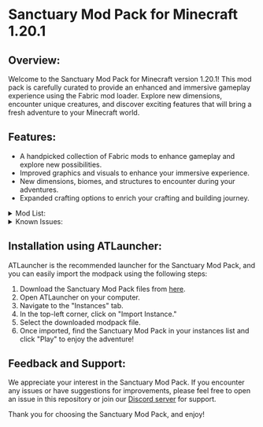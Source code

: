 # Sanctuary Mod Pack for Minecraft 1.20.1

## Overview:
Welcome to the Sanctuary Mod Pack for Minecraft version 1.20.1! This mod pack is carefully curated to provide an enhanced and immersive gameplay experience using the Fabric mod loader. Explore new dimensions, encounter unique creatures, and discover exciting features that will bring a fresh adventure to your Minecraft world.

## Features:
- A handpicked collection of Fabric mods to enhance gameplay and explore new possibilities.
- Improved graphics and visuals to enhance your immersive experience.
- New dimensions, biomes, and structures to encounter during your adventures.
- Expanded crafting options to enrich your crafting and building journey.

<details>
  <summary>Mod List:</summary>
  
Sure, here are the mods listed alphabetically:

- ad_astra-fabric-1.20.1-1.15.2.jar
- ae2wtlib-15.0.1-beta.jar
- aero-2.0.0-fabric.jar
- air_compatibility-1.4.0.jar
- ajunk-trinkets-1.20-1.1.0.jar
- akashic-1.20.1-fabric-1.8.7.jar
- allthetrims-3.1.1-fabric+1.20.1.jar
- almostunified-fabric-1.20.1-0.5.0.jar
- alternate-current-mc1.20-1.7.0.jar
- animal_feeding_trough-1.0.3+1.20.1.jar
- appleskin-fabric-mc1.20-2.5.0.jar
- appliedenergistics2-fabric-15.0.4-beta.jar
- architectury-9.1.10-fabric.jar
- armorunder-0.2.0.jar
- asrielinthedark-1.20-2.0.0.jar
- auudio_fabric_1.0.3_MC_1.20.jar
- axolotl-item-fix-1.1.7.jar
- badpackets-fabric-0.4.1.jar
- balm-fabric-1.20-7.0.4.jar
- BarteringStation-v8.0.0-1.20.1-Fabric.jar
- bclib-3.0.11.jar
- better-end-4.0.8.jar
- better-nether-9.0.8.jar
- better-than-mending-1.3.0.jar
- betterbeds-1.3.0-1.19.3.jar
- bettercombat-fabric-1.7.2+1.20.1.jar
- betterfpsdist-fabric-1.20.1-3.7.jar
- bettersmithingtable-v1.0.0-fabric-1.20.jar
- betterstats-2.10.3+1.20.1.jar
- betterthirdperson-fabric-1.20-1.9.0.jar
- blahaj-fabric-1.20.0-0.3.2.jar
- blockrunner-v8.0.0-1.20.1-fabric.jar
- blur-3.1.0.jar
- boat-item-view-fabric-1.20.1-0.0.5.jar
- boatbreakfix-universal-1.0.11.jar
- bomd-1.7.1-1.20.jar
- botarium-fabric-1.20.1-2.1.2.jar
- buildguide-1.20-0.3.3.jar
- caracal-1.20-2.3.3.jar
- cardinal-components-api-5.2.1.jar
- carrier-1.12.0.jar
- carryon-fabric-1.20.1-2.1.1.2.jar
- cat_jam-1.1.3.jar
- cc-tweaked-1.20.1-fabric-1.106.1.jar
- chat_heads-0.10.18-fabric-1.20.jar
- cherishedworlds-fabric-6.1.1+1.20.1.jar
- citresewn-1.1.3+1.20.jar
- cleancut-6.0.jar
- cleanview-1.20.1-v1-fabric.jar
- clickadv-fabric-1.20.1-3.2.jar
- cloth-config-11.1.106-fabric.jar
- clumps-fabric-1.20.1-12.0.0.3.jar
- collective-1.20.1-6.65.jar
- combatroll-fabric-1.2.1+1.20.1.jar
- comforts-fabric-6.3.3+1.20.1.jar
- connectivity-fabric-1.20.1-4.4.jar
- continuity-3.0.0-beta.2+1.20.jar
- controlling-fabric-1.20.1-12.0.2.jar
- craterlib-fabric-1.20-1.0.1.jar
- creativecore_fabric_v2.10.28_mc1.20.1.jar
- creeperoverhaul-3.0.1-fabric.jar
- cristellib-1.1.1-fabric.jar
- croptopia-1.20.1-fabric-2.3.2.jar
- ctov-3.3.2.jar
- dawn-5.0.0.jar
- debugify-1.20.1+2.0.jar
- diagonal_fences-v8.0.0-1.20.1-fabric.jar
- disablecustomworldsadvice-4.1.jar
- do-a-barrel-roll-3.0.1+1.20-fabric.jar
- doapi-1.2.4-fabric.jar
- doubledoors-1.20.1-5.0.jar
- drippyloadingscreen_fabric_2.2.2_mc_1.20-1.20.1.jar
- dummmmmmy-1.20-1.7.9-fabric.jar
- dungeons-and-taverns-v2.1.3 [Fabric].jar
- dungeonsarise-1.20.1-2.1.56.1-fabric-release.jar
- easyanvils-v8.0.0-1.20.1-fabric.jar
- easymagic-v8.0.0-1.20.1-fabric.jar
- eating-animation-1.9.4+1.20.jar
- entity_model_features_fabric_1.20-0.2.13.jar
- entity_texture_features_fabric_1.20-4.4.4.jar
- entityculling-fabric-1.6.2-mc1.20.jar
- explorations-fabric-1.20.1-1.5.1.jar
- explorify-v1.3.0-mc1.20u1.20.1.jar
- extraorigins-1.20-1.jar
- fabric-api-0.85.0+1.20.1.jar
- fabric-end-remastered-5.2.3.jar
- fabric-language-kotlin-1.10.0+kotlin.1.9.0.jar
- fabric-seasons-2.2.1+1.20.jar
- fabric-seasons-croptopia-2.2.2-compat-1.0.jar
- fabric-seasons-extras-1.2-beta+1.20.jar
- fallingleaves-1.15.1+1.20.1.jar
- fallingtree-1.20.1-4.2.0.jar
- fancymenu_fabric_2.14.7-3_mc_1.20.jar
- farsight-fabric-1.20.1-3.7.jar
- ferritecore-6.0.0-fabric.jar
- figura-0.1.11.20.1.jar
- fishontheline-1.20.1-3.0.jar
- fm_audio_extension_fabric_1.1.1_mc_1.20.jar
- forgeconfigapiport-v8.0.0-1.20.1-fabric.jar
- forgeconfigscreens-v8.0.0-1.20.1-fabric.jar
- friendsandfoes-beekeeperhut-fabric-mc1.20-1.3.0.jar
- friendsandfoes-fabric-mc1.20.1-1.9.3.jar
- frostiful-0.8.jar
- geckolib-fabric-1.20.1-4.2.1.jar
- geophilic-v2.0.0-mc1.20u1.20.1.jar
- grass_overhaul-fabric-23.06.09_mc1.20.jar
- graves-3.0.0-beta.4+1.20.1.jar
- handcrafted-fabric-1.20-2.3.2.jar
- highlight-fabric-1.20.jar
- icarus-1.16.jar
- iceberg-1.20.1-fabric-1.1.11.jar
- idwtialsimmoedm-0.2.0+1.20.jar
- immediatelyfast-1.1.16+1.20.1.jar
- indium-1.0.21+mc1.20.1.jar
- inventorysorter-1.9.0-1.20.jar
- invhud.fabric.1.20-3.4.15.jar
- iris-mc1.20-1.6.4.jar
- ironchests-5.0.2-fabric.jar
- item_obliterator-fabric-mc1.20-1.3.0.jar
- jade-1.20-fabric-11.2.2.jar
- jamlib-0.6.0+1.20.jar
- kleeslabs-fabric-1.20-15.0.0.jar
- konkrete_fabric_1.6.1_mc_1.20.jar
- krypton-0.2.3.jar
- lazy-language-loader-0.3.3.jar
- leavesbegone-v8.0.0-1.20.1-fabric.jar
- legendarytooltips-1.20.1-fabric-1.4.3.jar
- letmedespawn-fabric-1.20-1.1.0.jar
- letsdo-vinery-fabric-1.4.1.jar
- litematica-fabric-1.20.1-0.15.3.jar
- lithium-fabric-mc1.20.1-0.11.2.jar
- log-begone-fabric-1.20.1-1.0.8.jar
- lootr-1.20-0.7.29.75.jar
- magnumtorch-v8.0.0-1.20.1-fabric.jar
- malilib-fabric-1.20.1-0.16.1.jar
- mavapi-1.1.1-mc1.20.jar
- mavm-1.2.4-mc1.20.jar
- mcda-5.0.0.jar
- mcdw-8.0.3.jar
- memoryleakfix-fabric-1.17+-1.1.1.jar
- midnightlib-fabric-1.4.1.jar
- mindfuldarkness-v8.0.0-1.20.1-fabric.jar
- mixintrace-1.1.1+1.17.jar
- modelfix-1.14-fabric.jar
- modernfix-fabric-5.2.5+mc1.20.1.jar
- modmenu-2.0.17.jar
- modmenu-7.0.1.jar
- moonlight-1.20-2.6.1-fabric.jar
- more-totems-mod-2.15.0.jar
- moreculling-1.20-0.18.1.jar
- moremobvariants-fabric+1.20-1.2.2.jar
- mousetweaks-fabric-mc1.20-2.25.jar
- mutantmonsters-v8.0.2-1.20.1-fabric.jar
- neruina-1.1.1-fabric+1.20.jar
- netherchested-v8.0.1-1.20.1-fabric.jar
- netherdepthsupgrade-fabric-3.0.1-1.20.jar
- netherportalfix-fabric-1.20-13.0.0.jar
- nicer-skies-1.2.1+1.20.1.jar
- nochatreports-fabric-1.20.1-v2.2.2.jar
- noseenotick-2.0.0-1.20.1.jar
- notenoughanimations-fabric-1.6.4-mc1.20.jar
- open-parties-and-claims-fabric-1.20.1-0.19.0.jar
- origins-1.20.1-1.10.0.jar
- origins-plus-plus-2.1.1.jar
- overflowingbars-v8.0.0-1.20.1-fabric.jar
- owo-lib-0.11.1+1.20.jar
- oxidized-1.8.2.jar
- pehkui-3.7.7+1.14.4-1.20.1.jar
- philips-ruins1.20.1-1.4[fabric].jar
- pickupnotifier-v8.0.0-1.20.1-fabric.jar
- ping-wheel-1.3.1-fabric-1.20.1.jar
- player-animation-lib-fabric-1.0.2-rc1+1.20.jar
- plushie-mod-1.2.1.jar
- polished-1.20-4.2.jar
- polished-basalt-1.20-0.2.0.jar
- polished-blackstone-1.20-0.2.0.jar
- portal-born-2.1.1.jar
- potato-2.6.0.jar
- prober-mod-2.0.0.jar
- progresstweaker-fabric-1.20.1-3.4.2.jar
- proper-ender-dragon-1.20-3.1.0.jar
- quark-1.20-19.1.jar
- quick_shulker-fabric-1.20-0.4.2.jar
- quivers-fabric-1.20-2.0.0.jar
- raidcraftsneak-fabric-mc1.20-1.1.0.jar
- random-fortune-fabric-1.20.1-1.6.0.jar
- randomportals-1.3.2-mc1.20.jar
- randsurf-fabric-1.20-1.4.2.jar
- randompatches-2.5.6-forge-1.17.1.jar
- randomtweaks-fabric-mc1.20-1.18.0.jar
- recyclabletools-1.20-2.2.0.jar
- redcreepers-fabric-1.20.1-1.3.2.jar
- refined-machinery-1.3.1+1.20.jar
- rei-bedrock-edition-1.20.1-1.0.0.jar
- rei-req-1.0.2.jar
- repurposed_structures-fabric-mc1.20-2.3.0.jar
- revived-shields-1.3.0.jar
- rhino-1.2.0-1.20.jar
- roughtech-1.1.1.jar
- rpg_adventurer-1.20.1-3.0.6.jar
- rpg_item-1.20.1-4.1.0.jar
- rsgauges-fabric-mc1.20-0.10.2.jar
- rtmm_fabric_1.20-0.3.8.jar
- rurkit-0.2.4-fabric-1.20.jar
- rustic-1.2.4.jar
- rustic_nether_update_1.20-1.1.4.jar
- ruthless_vanilla-2.7.2_mc_1.20.1.jar
- rxjava-fabric-1.4.5.81.jar
- sapiens-1.20.1-1.0.0.jar
- seamless_loading_screen_fabric_1.20.1_mc_1.0.0.jar
- set_banners_fabric-1.20-0.3.jar
- serverlistplus-fabric-1.20.1-2.1.2.jar
- shadyhallow-1.20.1-0.1.5.jar
- sheeplessportals-fabric-1.20-1.0.3.jar
- silentgear-2.7.0+1.20.1.jar
- silentlib-4.1.4.jar
- simpledyeablebackpacks-1.20.1-1.1.6.jar
- simplerpc-fabric-mc1.20-1.3.2.jar
- simpsoneverything-1.20.1-1.2.3.jar
- sitemodel-1.20-2.7.6.jar
- sizeadjuster-fabric-1.20.1-2.2.jar
- skin-swap-fabric-mc1.20-1.1.0.jar
- slimscreens-fabric-mc1.20-1.0.2.jar
- smoothscrolling-everywhere-1.1.4-fabric.jar
- snow-under-trees-fabric-1.1.0+1.20.jar
- sodium-extra-0.4.20+mc1.20-build.103.jar
- sodium-fabric-mc1.20-0.4.10+build.27.jar
- soulslike-weaponry-0.9.9.6-1.20-fabric.jar
- soundphysics-fabric-1.20.1-1.1.1.jar
- spark-1.10.42-fabric.jar
- StackDeobfuscator-1.3.2+fabric.4bca927.jar
- starlight-1.1.2+fabric.dbc156f.jar
- starterkit-1.20.1-5.2.jar
- Stoneworks-v8.0.0-1.20.1-Fabric.jar
- Structory_1.20.1_v1.3.2.jar
- supplementaries-1.20-2.5.18-fabric.jar
- swampier_swamps-1.20-4.0.0.jar
- TechReborn-5.8.3.jar
- TerraBlender-fabric-1.20.1-3.0.0.169.jar
- The_Graveyard_2.9.1_(FABRIC)_1.20+.jar
- thermoo-1.6.1.jar
- things-0.3.1+1.20.jar
- TinySkeletons-v8.0.0-1.20.1-Fabric.jar
- toms_storage_fabric-1.20-1.6.3.jar
- toofast-fabric-1.20-1.2.0.jar
- tooltipfix-1.1.1-1.20.jar
- Towns-and-Towers-1.11-Fabric+Forge.jar
- TradingPost-v8.0.1-1.20.1-Fabric.jar
- travelers-backpack-1.20.1-9.1.2.jar
- trinkets-3.7.0.jar
- twigs-3.1.0-fabric.jar
- ultris-v5.6.9b.jar
- unsafe-world-random-access-detector-1.1.0.jar
- VanitySlots-1.2.9.jar
- veinmining-fabric-1.2.0+1.20.1.jar
- villagernames-1.20.1-5.2.jar
- VillagersPlus_1.11_(FABRIC)_for_1.20.jar
- visuality-0.7.0+1.20.jar
- VisualWorkbench-v8.0.0-1.20.1-Fabric.jar
- windchimes-1.2.3+1.20.jar
- winterly-0.9.1+1.20.jar
- wraith-waystones-3.1.2+mc1.20.jar
- Xaeros_Minimap_23.5.0_Fabric_1.20.jar
- XaerosWorldMap_1.30.6_Fabric_1.20.jar
- YeetusExperimentus-Fabric-2.3.0-build.4+mc1.20.1.jar
- yet-another-config-lib-fabric-3.0.3+1.20.jar
- yosbr-0.1.2.jar
- YSNS-Fabric_Quilt-MC1.20-1.0.4.jar
- Zoomify-2.10.0.jar

- Total number of mods: 205
  - ...
</details>

<details>
  <summary>Known Issues:</summary>
  
  - Issue 1: Description of the issue and workaround (if applicable).
  - Issue 2: Description of the issue and workaround (if applicable).
  - ...
</details>

## Installation using ATLauncher:
ATLauncher is the recommended launcher for the Sanctuary Mod Pack, and you can easily import the modpack using the following steps:

1. Download the Sanctuary Mod Pack files from [here](https://drive.google.com/uc?id=1ZB_pE80UMPng1hU4V_OKOKwPN8oQkbGE).
2. Open ATLauncher on your computer.
3. Navigate to the "Instances" tab.
4. In the top-left corner, click on "Import Instance."
5. Select the downloaded modpack file.
6. Once imported, find the Sanctuary Mod Pack in your instances list and click "Play" to enjoy the adventure!

## Feedback and Support:
We appreciate your interest in the Sanctuary Mod Pack. If you encounter any issues or have suggestions for improvements, please feel free to open an issue in this repository or join our [Discord server](https://discord.gg/k3hcmRyacu) for support.

Thank you for choosing the Sanctuary Mod Pack, and enjoy!
